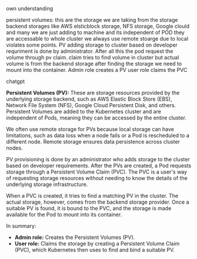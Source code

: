 own understanding 

persistent volumes: this are the storage we are taking from the storage backend storages like AWS elsticblock storage, NFS storage, Google clould and many we are just adding to machine and its independent of POD they are accessable to whole cluster we always use remote stoarge due to local violates some points. PV adding storage to cluster based on developer requriment is done by administrator. After all this the pod request the volume through pv claim. claim tries to find volume in cluster but actual volume is from the backend storage after finding the storage we need to mount into the container. Admin role creates a PV user role claims the PVC 

chatgpt

**Persistent Volumes (PV):** These are storage resources provided by the underlying storage backend, such as AWS Elastic Block Store (EBS), Network File System (NFS), Google Cloud Persistent Disk, and others. Persistent Volumes are added to the Kubernetes cluster and are independent of Pods, meaning they can be accessed by the entire cluster. 

We often use remote storage for PVs because local storage can have limitations, such as data loss when a node fails or a Pod is rescheduled to a different node. Remote storage ensures data persistence across cluster nodes.

PV provisioning is done by an administrator who adds storage to the cluster based on developer requirements. After the PVs are created, a Pod requests storage through a Persistent Volume Claim (PVC). The PVC is a user's way of requesting storage resources without needing to know the details of the underlying storage infrastructure.

When a PVC is created, it tries to find a matching PV in the cluster. The actual storage, however, comes from the backend storage provider. Once a suitable PV is found, it is bound to the PVC, and the storage is made available for the Pod to mount into its container.

In summary:
- **Admin role:** Creates the Persistent Volumes (PV).
- **User role:** Claims the storage by creating a Persistent Volume Claim (PVC), which Kubernetes then uses to find and bind a suitable PV.
